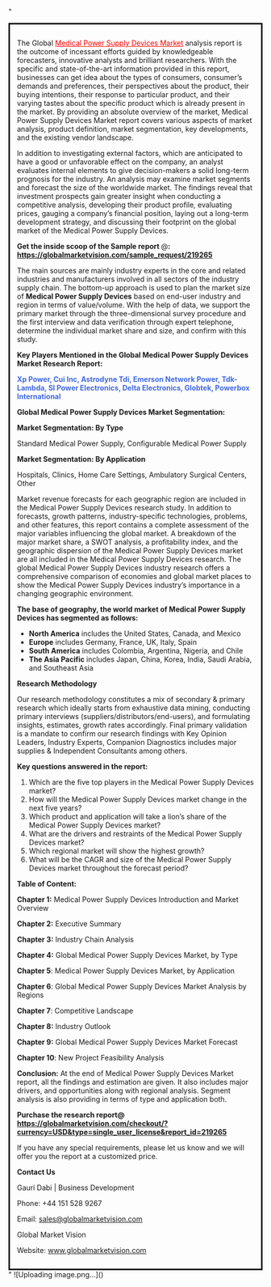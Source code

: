 "<div style='border: 3px solid black; padding: 1em;'>

The Global <a style='color: #ff0000;' href='https://globalmarketvision.com/reports/global-medical-power-supply-devices-market/219265'>Medical Power Supply Devices Market</a> analysis report is the outcome of incessant efforts guided by knowledgeable forecasters, innovative analysts and brilliant researchers. With the specific and state-of-the-art information provided in this report, businesses can get idea about the types of consumers, consumer’s demands and preferences, their perspectives about the product, their buying intentions, their response to particular product, and their varying tastes about the specific product which is already present in the market. By providing an absolute overview of the market, Medical Power Supply Devices Market report covers various aspects of market analysis, product definition, market segmentation, key developments, and the existing vendor landscape.

In addition to investigating external factors, which are anticipated to have a good or unfavorable effect on the company, an analyst evaluates internal elements to give decision-makers a solid long-term prognosis for the industry. An analysis may examine market segments and forecast the size of the worldwide market. The findings reveal that investment prospects gain greater insight when conducting a competitive analysis, developing their product profile, evaluating prices, gauging a company’s financial position, laying out a long-term development strategy, and discussing their footprint on the global market of the Medical Power Supply Devices.

<strong>Get the inside scoop of the Sample report </strong>@<strong>:</strong><strong> <a style='color: #ff0000;' href='https://globalmarketvision.com/sample_request/219265?utm_source=linkedinPulse&utm_medium=Dhiraj&utm_campaign=dhiraj'>https://globalmarketvision.com/sample_request/219265</a></strong>

The main sources are mainly industry experts in the core and related industries and manufacturers involved in all sectors of the industry supply chain. The bottom-up approach is used to plan the market size of <strong>Medical Power Supply Devices</strong> based on end-user industry and region in terms of value/volume. With the help of data, we support the primary market through the three-dimensional survey procedure and the first interview and data verification through expert telephone, determine the individual market share and size, and confirm with this study.

<strong>Key Players Mentioned in the Global Medical Power Supply Devices Market Research Report:</strong>

<strong style='color: #4169e1;'>Xp Power, Cui Inc, Astrodyne Tdi, Emerson Network Power, Tdk-Lambda, Sl Power Electronics, Delta Electronics, Globtek, Powerbox International</strong>

<strong>Global Medical Power Supply Devices Market Segmentation:</strong>

<strong>Market Segmentation: By Type</strong>

Standard Medical Power Supply, Configurable Medical Power Supply

<strong>Market Segmentation: By Application</strong>

Hospitals, Clinics, Home Care Settings, Ambulatory Surgical Centers, Other

Market revenue forecasts for each geographic region are included in the Medical Power Supply Devices research study. In addition to forecasts, growth patterns, industry-specific technologies, problems, and other features, this report contains a complete assessment of the major variables influencing the global market. A breakdown of the major market share, a SWOT analysis, a profitability index, and the geographic dispersion of the Medical Power Supply Devices market are all included in the Medical Power Supply Devices research. The global Medical Power Supply Devices industry research offers a comprehensive comparison of economies and global market places to show the Medical Power Supply Devices industry’s importance in a changing geographic environment.

<strong>The base of geography, the world market of Medical Power Supply Devices has segmented as follows:</strong>
<ul>
  <li><strong>North America</strong> includes the United States, Canada, and Mexico</li>
  <li><strong>Europe</strong> includes Germany, France, UK, Italy, Spain</li>
  <li><strong>South America</strong> includes Colombia, Argentina, Nigeria, and Chile</li>
  <li><strong>The Asia Pacific</strong> includes Japan, China, Korea, India, Saudi Arabia, and Southeast Asia</li>
</ul>
<strong>Research Methodology</strong>

Our research methodology constitutes a mix of secondary &amp; primary research which ideally starts from exhaustive data mining, conducting primary interviews (suppliers/distributors/end-users), and formulating insights, estimates, growth rates accordingly. Final primary validation is a mandate to confirm our research findings with Key Opinion Leaders, Industry Experts, Companion Diagnostics includes major supplies &amp; Independent Consultants among others.

<strong>Key questions answered in the report: </strong>
<ol>
  <li>Which are the five top players in the Medical Power Supply Devices market?</li>
  <li>How will the Medical Power Supply Devices market change in the next five years?</li>
  <li>Which product and application will take a lion’s share of the Medical Power Supply Devices market?</li>
  <li>What are the drivers and restraints of the Medical Power Supply Devices market?</li>
  <li>Which regional market will show the highest growth?</li>
  <li>What will be the CAGR and size of the Medical Power Supply Devices market throughout the forecast period?</li>
</ol>
<strong>Table of Content:</strong>

<strong>Chapter 1:</strong> Medical Power Supply Devices Introduction and Market Overview

<strong>Chapter 2:</strong> Executive Summary

<strong>Chapter 3:</strong> Industry Chain Analysis

<strong>Chapter 4:</strong> Global Medical Power Supply Devices Market, by Type

<strong>Chapter 5</strong>: Medical Power Supply Devices Market, by Application

<strong>Chapter 6</strong>: Global Medical Power Supply Devices Market Analysis by Regions

<strong>Chapter 7</strong>: Competitive Landscape

<strong>Chapter 8:</strong> Industry Outlook

<strong>Chapter 9:</strong> Global Medical Power Supply Devices Market Forecast

<strong>Chapter 10</strong>: New Project Feasibility Analysis

<strong>Conclusion:</strong> At the end of Medical Power Supply Devices Market report, all the findings and estimation are given. It also includes major drivers, and opportunities along with regional analysis. Segment analysis is also providing in terms of type and application both.

<strong>Purchase the research report@</strong><strong> <strong><a style='color: #ff0000;' href='https://globalmarketvision.com/checkout/?currency=USD&type=single_user_license&report_id=219265?utm_source=linkedinPulse&utm_medium=Dhiraj&utm_campaign=dhiraj'>https://globalmarketvision.com/checkout/?currency=USD&type=single_user_license&report_id=219265</a></strong>
</strong>

If you have any special requirements, please let us know and we will offer you the report at a customized price.

<strong>Contact Us</strong>

Gauri Dabi | Business Development

Phone: +44 151 528 9267

Email: <a href='mailto:sales@globalmarketvision.com'>sales@globalmarketvision.com</a>

Global Market Vision

Website: <a href='http://www.globalmarketvision.com/'>www.globalmarketvision.com</a>

</div>"
![Uploading image.png…]()
